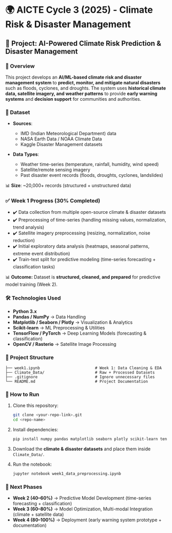 # 🌍 AICTE Cycle 3 (2025) - Climate Risk & Disaster Management

## 📌 Project: AI-Powered Climate Risk Prediction & Disaster Management

### 📖 Overview

This project develops an **AI/ML-based climate risk and disaster management system** to **predict, monitor, and mitigate natural disasters** such as floods, cyclones, and droughts.
The system uses **historical climate data, satellite imagery, and weather patterns** to provide **early warning systems** and **decision support** for communities and authorities.

### 📂 Dataset

* **Sources**:

  * IMD (Indian Meteorological Department) data
  * NASA Earth Data / NOAA Climate Data
  * Kaggle Disaster Management datasets
* **Data Types**:

  * Weather time-series (temperature, rainfall, humidity, wind speed)
  * Satellite/remote sensing imagery
  * Past disaster event records (floods, droughts, cyclones, landslides)

📊 **Size**: \~20,000+ records (structured + unstructured data)

### ✅ Week 1 Progress (30% Completed)

* ✔️ Data collection from multiple open-source climate & disaster datasets
* ✔️ Preprocessing of time-series (handling missing values, normalization, trend analysis)
* ✔️ Satellite imagery preprocessing (resizing, normalization, noise reduction)
* ✔️ Initial exploratory data analysis (heatmaps, seasonal patterns, extreme event distribution)
* ✔️ Train-test split for predictive modeling (time-series forecasting + classification tasks)

📊 **Outcome:** Dataset is **structured, cleaned, and prepared** for predictive model training (Week 2).

### 🛠️ Technologies Used

* **Python 3.x**
* **Pandas / NumPy** → Data Handling
* **Matplotlib / Seaborn / Plotly** → Visualization & Analytics
* **Scikit-learn** → ML Preprocessing & Utilities
* **TensorFlow / PyTorch** → Deep Learning Models (forecasting & classification)
* **OpenCV / Rasterio** → Satellite Image Processing

### 📂 Project Structure

```
├── week1.ipynb                        # Week 1: Data Cleaning & EDA
├── Climate_Data/                      # Raw + Processed Datasets
├── .gitignore                         # Ignore unnecessary files
└── README.md                          # Project Documentation
```

### 🚀 How to Run

1. Clone this repository:

   ```bash
   git clone <your-repo-link>.git
   cd <repo-name>
   ```

2. Install dependencies:

   ```bash
   pip install numpy pandas matplotlib seaborn plotly scikit-learn tensorflow opencv-python rasterio
   ```

3. Download the **climate & disaster datasets** and place them inside `Climate_Data/`.

4. Run the notebook:

   ```bash
   jupyter notebook week1_data_preprocessing.ipynb
   ```

### 📅 Next Phases

* **Week 2 (40–60%)** → Predictive Model Development (time-series forecasting + classification)
* **Week 3 (60–80%)** → Model Optimization, Multi-modal Integration (climate + satellite data)
* **Week 4 (80–100%)** → Deployment (early warning system prototype + documentation)

